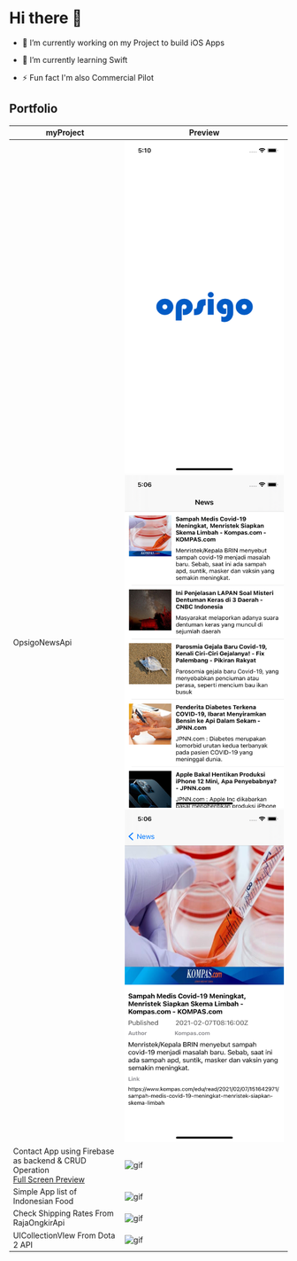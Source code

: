 # Hi there 👋



- 🔭 I’m currently working on my Project to build iOS Apps 

- 🌱 I’m currently learning Swift 

- ⚡ Fun fact I'm also Commercial Pilot

## Portfolio


| myProject        | Preview           | 
| ------------- |---------------|
| OpsigoNewsApi      | <img src="https://raw.githubusercontent.com/mhalfaraby/OpsigoNewsApi/main/Screenshot/1.png" width="300" height="600"> <img src="https://raw.githubusercontent.com/mhalfaraby/OpsigoNewsApi/main/Screenshot/2.png" width="300" height="600"> <img src="https://raw.githubusercontent.com/mhalfaraby/OpsigoNewsApi/main/Screenshot/3.png" width="300" height="600">  |
| Contact App using Firebase as backend & CRUD Operation <br/>[Full Screen Preview](https://gfycat.com/peacefulcalculatingbaiji)      | ![gif](https://thumbs.gfycat.com/PeacefulCalculatingBaiji-size_restricted.gif) |
| Simple App list of Indonesian Food      | ![gif](https://thumbs.gfycat.com/SnappyWealthyBaiji-size_restricted.gif) |
| Check Shipping Rates From RajaOngkirApi      |![gif](https://thumbs.gfycat.com/ImpoliteTallJaeger-size_restricted.gif)  |
| UICollectionVIew From Dota 2 API      | ![gif](https://thumbs.gfycat.com/FantasticParchedArgali-size_restricted.gif) |
